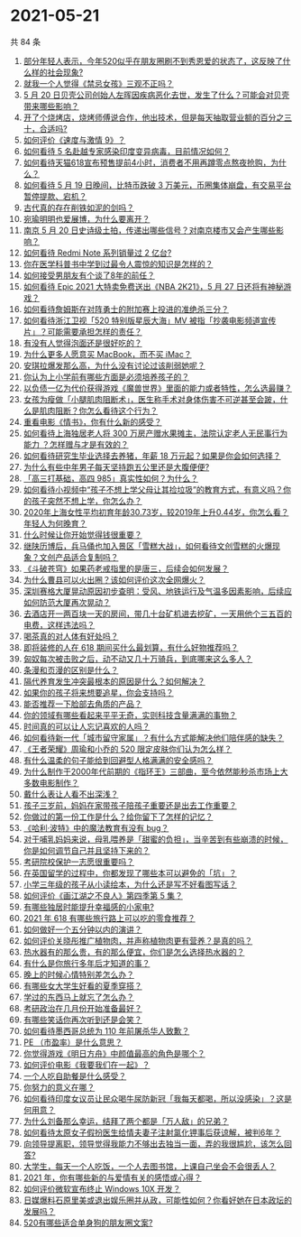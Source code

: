 # 2021-05-21

共 84 条

<!-- BEGIN -->
<!-- 最后更新时间 Fri May 21 2021 08:16:10 GMT+0800 (China Standard Time) -->

1. [部分年轻人表示，今年520似乎在朋友圈刷不到秀恩爱的状态了，这反映了什么样的社会现象?](https://www.zhihu.com/question/460423038)
2. [就我一个人觉得《禁忌女孩》三观不正吗？](https://www.zhihu.com/question/459426098)
3. [5 月 20
   日贝壳公司创始人左晖因疾病恶化去世，发生了什么？可能会对贝壳带来哪些影响？](https://www.zhihu.com/question/460483613)
4. [开了个烧烤店，烧烤师傅说合作，他出技术，但是每天抽取营业额的百分之三十，合适吗?](https://www.zhihu.com/question/456743652)
5. [如何评价《速度与激情 9》？](https://www.zhihu.com/question/458656265)
6. [如何看待 5 名赴越专家感染印度变异病毒，目前情况如何？](https://www.zhihu.com/question/460154947)
7. [如何看待天猫618宣布预售提前4小时，消费者不用再蹲零点熬夜抢购，为什么？](https://www.zhihu.com/question/460462395)
8. [如何看待 5 月 19 日晚间，比特币跌破 3
   万美元，币圈集体崩盘，有交易平台暂停提款、宕机？](https://www.zhihu.com/question/460373052)
9. [古代真的存在削铁如泥的剑吗？](https://www.zhihu.com/question/458810287)
10. [宛瑜明明也爱展博，为什么要离开？](https://www.zhihu.com/question/443423809)
11. [南京 5 月 20
    日史诗级土拍，传递出哪些信号？对南京楼市又会产生哪些影响？](https://www.zhihu.com/question/460320921)
12. [如何看待 Redmi Note 系列销量过 2 亿台?](https://www.zhihu.com/question/460424609)
13. [你在医学科普书中学到过最令人震惊的知识是怎样的？](https://www.zhihu.com/question/456001336)
14. [如何接受男朋友有个谈了8年的前任？](https://www.zhihu.com/question/458142301)
15. [如何看待 Epic 2021 大特卖免费送出《NBA 2K21》，5 月 27
    日还将有神秘游戏？](https://www.zhihu.com/question/460549824)
16. [如何看待詹姆斯在对阵勇士的附加赛上投进的准绝杀三分？](https://www.zhihu.com/question/460456140)
17. [如何看待浙江卫视「520 特别版星辰大海」MV
    被指「抄袭电影频道宣传片」？可能需要承担怎样的责任？](https://www.zhihu.com/question/460466033)
18. [有没有人觉得泡面还是很好吃的？](https://www.zhihu.com/question/456731897)
19. [为什么更多人愿意买 MacBook，而不买 iMac？](https://www.zhihu.com/question/285261815)
20. [安琪拉爆发那么高，为什么没有讨论过该削弱她呢？](https://www.zhihu.com/question/459387462)
21. [你认为上小学前有哪些方面是必须培养孩子的？](https://www.zhihu.com/question/431567052)
22. [以负债一亿为代价获得游戏《魔兽世界》里面的能力或者特性，怎么选最赚？](https://www.zhihu.com/question/459961100)
23. [女孩为瘦做「小腿肌肉阻断术」，医生称手术对身体伤害不可逆甚至会跛，什么是肌肉阻断？你怎么看待这个行为？](https://www.zhihu.com/question/460433831)
24. [重看电影《情书》，你有什么新的感受？](https://www.zhihu.com/question/458859724)
25. [如何看待上海独居老人将 300 万房产赠水果摊主，法院认定老人无民事行为能力
    ？怎样赠与才是有效的？](https://www.zhihu.com/question/460310210)
26. [如何看待研究生毕业选择去养猪，年薪 18
    万元起？如果是你会如何选择？](https://www.zhihu.com/question/460279521)
27. [为什么有些中年男子每天坚持跑五公里还是大腹便便?](https://www.zhihu.com/question/457131875)
28. [「高三打基础，高四 985」真实性如何？为什么？](https://www.zhihu.com/question/460156200)
29. [如何看待小视频中“孩子不想上学父母让其捡垃圾”的教育方式，有意义吗？你的孩子突然不想上学，你怎么办？](https://www.zhihu.com/question/460046826)
30. [2020年上海女性平均初育年龄30.73岁，较2019年上升0.44岁，你怎么看？年轻人为何晚育？](https://www.zhihu.com/question/460137446)
31. [什么时候让你开始觉得钱很重要？](https://www.zhihu.com/question/457214026)
32. [继陕历博后，兵马俑也加入景区「雪糕大战」，如何看待文创雪糕的火爆现象？文创产品适合复制吗？](https://www.zhihu.com/question/460296119)
33. [《斗破苍穹》如果药老戒指里的是唐三，后续会如何发展？](https://www.zhihu.com/question/453956447)
34. [为什么曹县可以火出圈？该如何评价这次全网爆火？](https://www.zhihu.com/question/460351832)
35. [深圳赛格大厦晃动原因初步查明：受风、地铁运行及气温多因素影响，后续应如何防范大厦再次晃动？](https://www.zhihu.com/question/460333803)
36. [去酒店开一两百块一天的房间，带几十台矿机进去挖矿，一天用他个三五百的电费，这样违法吗？](https://www.zhihu.com/question/460015320)
37. [喝茶真的对人体有好处吗？](https://www.zhihu.com/question/450322435)
38. [即将装修的人在 618 期间买什么最划算，有什么好物推荐吗？](https://www.zhihu.com/question/459065761)
39. [匈奴每次被击败之后，动不动又几十万骑兵，到底哪来这么多人？](https://www.zhihu.com/question/459734790)
40. [条漫和页漫的区别是什么？](https://www.zhihu.com/question/68118338)
41. [隔代养育发生冲突最根本的原因是什么？如何解决？](https://www.zhihu.com/question/459697044)
42. [如果你的孩子将来想要追星，你会支持吗？](https://www.zhihu.com/question/459408387)
43. [能否推荐一下脸部去角质的产品？](https://www.zhihu.com/question/24407393)
44. [你的领域有哪些看起来平平无奇，实则科技含量满满的事物？](https://www.zhihu.com/question/459861681)
45. [时间真的可以让人忘记喜欢的人吗？](https://www.zhihu.com/question/459470996)
46. [如何看待新一代「城市留守家属」？有什么方式能解决他们陪伴感的缺失？](https://www.zhihu.com/question/460365474)
47. [《王者荣耀》周瑜和小乔的 520 限定皮肤你们认为怎么样？](https://www.zhihu.com/question/459898517)
48. [有什么温柔的句子能给到回避型人格满满的安全感吗？](https://www.zhihu.com/question/455031931)
49. [为什么制作于2000年代前期的《指环王》三部曲，至今依然能秒杀市场上大多数电影制作？](https://www.zhihu.com/question/36509150)
50. [戴什么表让人看不出深浅？](https://www.zhihu.com/question/447868724)
51. [孩子三岁前，妈妈在家带孩子陪孩子重要还是出去工作重要？](https://www.zhihu.com/question/428327797)
52. [你做过的第一份工作是什么？给你留下了怎样的记忆？](https://www.zhihu.com/question/459376413)
53. [《哈利·波特》中的魔法教育有没有 bug？](https://www.zhihu.com/question/459857558)
54. [对于哺乳妈妈来说，母乳喂养是「甜蜜的负担」，当辛苦到有些崩溃的时候，你是如何调节自己并且坚持下来的？](https://www.zhihu.com/question/453446430)
55. [考研院校保护一志愿很重要吗？](https://www.zhihu.com/question/455689422)
56. [在英国留学的过程中，你都发现了哪些本可以避免的「坑」？](https://www.zhihu.com/question/360353175)
57. [小学三年级的孩子从小读绘本，为什么还是写不好看图写话？](https://www.zhihu.com/question/458666937)
58. [如何评价《画江湖之不良人》第四季第 5 集？](https://www.zhihu.com/question/460308083)
59. [有哪些独居时能提升幸福感的小家电?](https://www.zhihu.com/question/333019744)
60. [2021 年 618 有哪些旅行路上可以吃的零食推荐？](https://www.zhihu.com/question/459053335)
61. [如何做好一个五分钟以内的演讲？](https://www.zhihu.com/question/26586726)
62. [如何评价关晓彤推广植物肉，并声称植物肉更有营养？是真的吗？](https://www.zhihu.com/question/460278107)
63. [热水器有的那么贵，有的那么便宜，你们是怎么选择热水器的？](https://www.zhihu.com/question/387991423)
64. [有什么是你旅行多年后才知道的事？](https://www.zhihu.com/question/451751074)
65. [晚上的时候心情特别差怎么办？](https://www.zhihu.com/question/456731708)
66. [有哪些女大学生好看的夏季穿搭？](https://www.zhihu.com/question/316762010)
67. [学过的东西马上就忘了怎么办？](https://www.zhihu.com/question/27252044)
68. [考研政治在几月份开始准备最好？](https://www.zhihu.com/question/323153005)
69. [有哪些笑话你再次听到还是会笑？](https://www.zhihu.com/question/459869379)
70. [如何看待墨西哥总统为 110 年前屠杀华人致歉？](https://www.zhihu.com/question/460080688)
71. [PE （市盈率）是什么意思？](https://www.zhihu.com/question/20245733)
72. [你觉得游戏《明日方舟》中颜值最高的角色是哪个？](https://www.zhihu.com/question/459264285)
73. [如何评价电影《我要我们在一起》？](https://www.zhihu.com/question/339320960)
74. [一个人吃自助餐是什么感受？](https://www.zhihu.com/question/413006960)
75. [你努力的意义在哪？](https://www.zhihu.com/question/459780661)
76. [如何看待印度女议员让民众喝牛尿防新冠「我每天都喝，所以没感染」？这是何用意？](https://www.zhihu.com/question/460070125)
77. [为什么刘备那么幸运，结拜了两个都是「万人敌」的兄弟？](https://www.zhihu.com/question/266240810)
78. [如何看待太原女子假扮医生给情夫妻子注射氯化钾事后获谅解，被判6年？](https://www.zhihu.com/question/460225330)
79. [向领导提离职，领导觉得我能力不够出去独当一面，弄的我很尴尬，该怎么回答?](https://www.zhihu.com/question/452663695)
80. [大学生，每天一个人吃饭，一个人去图书馆，上课自己坐会不会很丢人？](https://www.zhihu.com/question/456048288)
81. [2021 年，你有哪些新的与爱情有关的感悟或心得？](https://www.zhihu.com/question/459046990)
82. [如何评价微软宣布终止 Windows 10X 开发？](https://www.zhihu.com/question/460253008)
83. [日媒爆料石原里美或退出娱乐圈并从政，可能性如何？你看好她在日本政坛的发展吗？](https://www.zhihu.com/question/460302496)
84. [520有哪些适合单身狗的朋友圈文案?](https://www.zhihu.com/question/395928334)

<!-- END -->
